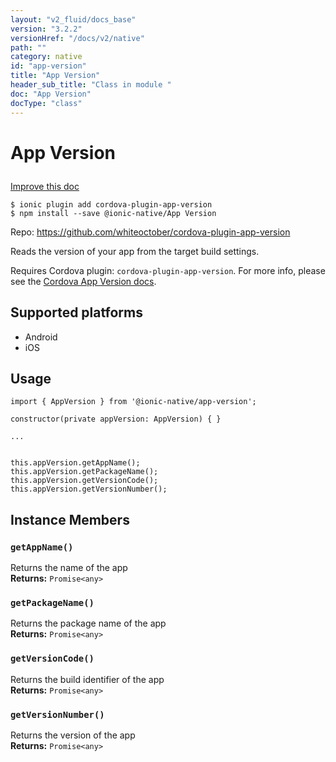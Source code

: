 ```yaml
---
layout: "v2_fluid/docs_base"
version: "3.2.2"
versionHref: "/docs/v2/native"
path: ""
category: native
id: "app-version"
title: "App Version"
header_sub_title: "Class in module "
doc: "App Version"
docType: "class"
---
```








<h1 class="api-title">
  
  App Version
  

  

  </h1>

<a class="improve-v2-docs" href="http://github.com/driftyco/ionic-native/edit/master/src/@ionic-native/plugins/app-version/index.ts#L1">
  Improve this doc
</a>



<!-- decorators -->





<pre><code>$ ionic plugin add cordova-plugin-app-version
$ npm install --save @ionic-native/App Version
</code></pre>
<p>Repo:
  <a href="https://github.com/whiteoctober/cordova-plugin-app-version">
    https://github.com/whiteoctober/cordova-plugin-app-version
  </a>
</p>

<!-- description -->

<p>Reads the version of your app from the target build settings.</p>
<p>Requires Cordova plugin: <code>cordova-plugin-app-version</code>. For more info, please see the <a href="https://github.com/whiteoctober/cordova-plugin-app-version">Cordova App Version docs</a>.</p>


<!-- @platforms tag -->
<h2>Supported platforms</h2>

<ul>
  <li>Android</li><li>iOS</li>
</ul>

<!-- @platforms tag end -->


<!-- if doc.decorators -->

<!-- @usage tag -->

<h2>Usage</h2>

<pre><code class="lang-typescript">import { AppVersion } from &#39;@ionic-native/app-version&#39;;

constructor(private appVersion: AppVersion) { }

...


this.appVersion.getAppName();
this.appVersion.getPackageName();
this.appVersion.getVersionCode();
this.appVersion.getVersionNumber();
</code></pre>




<!-- @property tags -->




<!-- methods on the class -->

<h2>Instance Members</h2>
<div id="getAppName"></div>
<h3>
  <code>getAppName()</code>
  

</h3>
Returns the name of the app


<div class="return-value" markdown="1">
  <i class="icon ion-arrow-return-left"></i>
  <b>Returns:</b> 
<code>Promise&lt;any&gt;</code> 
</div><div id="getPackageName"></div>
<h3>
  <code>getPackageName()</code>
  

</h3>
Returns the package name of the app


<div class="return-value" markdown="1">
  <i class="icon ion-arrow-return-left"></i>
  <b>Returns:</b> 
<code>Promise&lt;any&gt;</code> 
</div><div id="getVersionCode"></div>
<h3>
  <code>getVersionCode()</code>
  

</h3>
Returns the build identifier of the app


<div class="return-value" markdown="1">
  <i class="icon ion-arrow-return-left"></i>
  <b>Returns:</b> 
<code>Promise&lt;any&gt;</code> 
</div><div id="getVersionNumber"></div>
<h3>
  <code>getVersionNumber()</code>
  

</h3>
Returns the version of the app


<div class="return-value" markdown="1">
  <i class="icon ion-arrow-return-left"></i>
  <b>Returns:</b> 
<code>Promise&lt;any&gt;</code> 
</div>



<!-- other classes -->

<!-- end other classes -->

<!-- interfaces -->

<!-- end interfaces -->

<!-- related link --><!-- end content block -->


<!-- end body block -->

